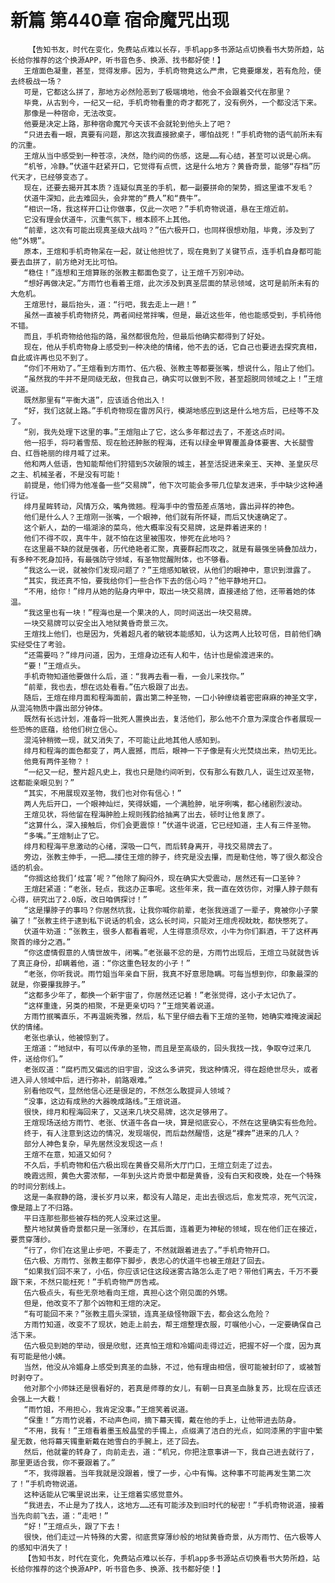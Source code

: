 # 新篇 第440章 宿命魔咒出现
        【告知书友，时代在变化，免费站点难以长存，手机app多书源站点切换看书大势所趋，站长给你推荐的这个换源APP，听书音色多、换源、找书都好使！】
       王煊面色凝重，甚至，觉得发瘆。因为，手机奇物竟这么严肃，它竟要爆发，若有危险，便去终极战一场？
       可是，它都这么拼了，那地方必然险恶到了极端境地，他会不会跟着交代在那里？
       毕竟，从古到今，一纪又一纪，手机奇物看重的奇才都死了，没有例外，一个都没活下来。
       那像是一种宿命，无法改变。
       他要是决定上路，那种宿命魔咒今天该不会就轮到他头上了吧？
       “只进去看一眼，真要有问题，那这次我直接掀桌子，哪怕战死！”手机奇物的语气前所未有的沉重。
       王煊从当中感受到一种苍凉，决然，隐约间的伤感，这是……有心结，甚至可以说是心病。
       “机爷，冷静。”伏道牛赶紧开口，它觉得有点慌，这是什么地方？黄昏奇景，能够“存档”历代天才，已经够变态了。
       现在，还要去揭开其本质？连疑似真圣的手机，都一副要拼命的架势，搁这里谁不发毛？
       伏道牛深知，此去难回头，会非常的“费人”和“费牛”。
       “相识一场，我这样开口让你做事，仅此一次吧？”手机奇物说道，悬在王煊近前。
       它没有理会伏道牛，沉重气氛下，根本顾不上其他。
       “前辈，这次有可能出现真圣级大战吗？”伍六极开口，也同样很想劝阻，毕竟，涉及到了他“外甥”。
       原本，王煊和手机奇物呆在一起，就让他担忧了，现在竟到了关键节点，连手机自身都可能要去血拼了，前方绝对无比可怕。
       “稳住！”连想和王煊算账的张教主都面色变了，让王煊千万别冲动。
       “想好再做决定。”方雨竹也看着王煊，此次涉及到真圣层面的禁忌领域，这可是前所未有的大危机。
       王煊思忖，最后抬头，道：“行吧，我去走上一趟！”
       虽然一直被手机奇物挤兑，两者间经常拌嘴，但是，最近这些年，他也能感受到，手机待他不错。
       而且，手机奇物给他指的路，虽然都很危险，但最后他确实都得到了好处。
       现在，他从手机奇物身上感受到一种决绝的情绪，他不去的话，它自己也要进去探究真相，自此或许再也见不到了。
       “你们不用劝了。”王煊看到方雨竹、伍六极、张教主等都要张嘴，想说什么，阻止了他们。
       “虽然我的牛并不是同级无敌，但我自己，确实可以做到不败，甚至超脱同领域之上！”王煊说道。
       既然那里有“平衡大道”，应该适合他出入！
       “好，我们这就上路。”手机奇物现在雷厉风行，模湖地感应到这是什么地方后，已经等不及了。
       “别，我先处理下这里的事。”王煊阻止了它，这么多年都过去了，不差这点时间。
       他一招手，将叼着雪茄、现在脸还肿胀的程海，还有以绿金甲胃覆盖身体要害、大长腿雪白、红唇艳丽的绯月喊了过来。
       他和两人低语，告知能帮他们狩猎到5次破限的城主，甚至活捉进来亲王、天神、圣皇灰尽之主、机械圣者，不是没有可能！
       前提是，他们得为他准备一些“交易牌”，他下次可能会多带几位挚友进来，手中缺少这种通行证。
       绯月星眸转动，风情万众，嘴角微翘。程海手中的雪茄差点落地，露出异样的神色。
       他们是什么人？王煊刚一张嘴，一个眼神，他们就有所怀疑，而后又快速确定了。
       这个新人，勐的一塌湖涂的菜鸟，他大概率没有交易牌，这是莽着进来的！
       他们不得不叹，真牛牛，就不怕在这里被围攻，惨死在此地吗？
       在这里最不缺的就是强者，历代绝艳者汇聚，真要群起而攻之，就是有最强坐骑叠加战力，有多种不死身加持，有最强防守领域，有圣物觉醒附体，也不够看。
       “我这么一说，就被你们发现问题了？”王煊感知敏锐，从他们的眼神中，意识到泄露了。
       “其实，我还真不怕，要我给你们一些合作下去的信心吗？”他平静地开口。
       “不用，给你！”绯月从她的贴身内甲中，取出一块交易牌，直接递给了他，还带着她的体温。
       “我这里也有一块！”程海也是一个果决的人，同时间送出一块交易牌。
       一块交易牌可以安全出入地狱黄昏奇景三次。
       王煊找上他们，也是因为，凭着超凡者的敏锐本能感知，认为这两人比较可信，目前他们确实经受住了考验。
       “还需要吗？”绯月问道，因为，王煊身边还有人和牛，估计也是偷渡进来的。
       “要！”王煊点头。
       手机奇物知道他要做什么后，道：“我再去看一看，一会儿来找你。”
       “前辈，我也去，想在远处看看。”伍六极跟了出去。
       随后，王煊在绯月面和程海面前，露出第二种圣物，一口小钟缭绕着密密麻麻的神圣文字，从混沌物质中露出部分钟体。
       既然有长远计划，准备将一批死人置换出去，复活他们，那么他不介意为深度合作者展现一些恐怖的底蕴，给他们树立信心。
       混沌钟稍微一现，就又消失了，不可能让此地其他人感知到。
       绯月和程海的面色都变了，两人震撼，而后，眼神一下子像是有火光焚烧出来，热切无比。
       他竟有两件圣物？！
       “一纪又一纪，整片超凡史上，我也只是隐约间听到，仅有那么有数几人，诞生过双圣物，这都能亲眼见到？”
       “其实，不用展现双圣物，我们也对你有信心！”
       两人先后开口，一个眼神灿烂，笑得妖媚，一个满脸肿，呲牙咧嘴，都心绪剧烈波动。
       王煊见状，将他留在程海肿脸上规则残韵给抽离了出去，顿时让他复原了。
       “这算什么，深入接触后，你们会更震惊！”伏道牛说道，它已经知道，主人有三件圣物。
       “多嘴。”王煊制止了它。
       绯月和程海平息激动的心绪，深吸一口气，而后转身离开，寻找交易牌去了。
       旁边，张教主伸手，一把……搂住王煊的脖子，终究是没去攥，而是勒住他，等了很久都没合适的机会。
       “你搁这给我们‘炫富’呢？”他除了胸闷外，现在确实大受震动，居然还有一口圣钟？
       王煊赶紧道：“老张，轻点，我这办正事呢。这些年来，我一直在效彷你，对攥人脖子颇有心得，研究出了2.0版，改日咱俩探讨！”
       “这是攥脖子的事吗？你居然坑我，让我你喊你前辈，老张我逍遥了一辈子，竟被你小子蒙骗了！”张教主终于逮到私下说话的机会，这么长时间，只能对王煊虎视眈眈，都快憋死了。
       伏道牛劝道：“张教主，很多人都看着呢，人生得意须尽欢，小牛为你们斟酒，干了这杯再聚首的缘分之酒。”
       “你这虚情假意的人情世故牛，闭嘴。”老张最不忿的是，方雨竹出现后，王煊立马就就告诉了真正身份，却瞒着他，道：“你这重色轻友的小子！”
       “老张，你听我说。雨竹姐当年亲自下厨，我真不好意思隐瞒。可每当想到你，印象最深的就是，你要攥我脖子。”
       “这都多少年了，都换一个新宇宙了，你居然还记着！”老张觉得，这小子太记仇了。
       “这样重逢，另类的相聚，不是更亲切吗？”王煊笑着说道。
       方雨竹抿嘴直乐，不再温婉秀雅，然后，私下里仔细去看下王煊的圣物，她确实难掩波澜起伏的情绪。
       老张也承认，他被惊到了。
       王煊道：“地狱中，有可以传承的圣物，而且是至高级的，回头我找一找，争取夺过来几件，送给你们。”
       老张叹道：“腐朽而又偏远的旧宇宙，没这么多讲究，我这种情况，得在超绝世尽头，或者进入异人领域中后，进行弥补，前路艰难。”
       别看他叹气，显然他信心还是很足的，不然怎么敢提异人领域？
       “没事，这边有成熟的大器晚成路线。”王煊说道。
       很快，绯月和程海回来了，又送来几块交易牌，这次足够用了。
       王煊现场送给方雨竹、老张、伏道牛各自一块，算是彻底安心，不然在这里确实有些危险。
       终于，有人注意到这边的情况，发现端倪，而后勐然醒悟，这是“裸奔”进来的几人？
       部分人神色复杂，早先居然没发现这一点！
       王煊不在意，知道又如何？
       不久后，手机奇物和伍六极出现在黄昏交易所大厅门口，王煊立刻走了过去。
       晚霞远照，黄色大雾浓郁，一年到头这片奇景中都是黄昏，没有白天和夜晚，处在一个特殊的时间分割线上。
       这是一条寂静的路，漫长岁月以来，都没有人踏足，走出去很远后，愈发荒凉，死气沉淀，像是踏上了不归路。
       平日连那些那些被存档的死人没来过这里。
       整片地狱黄昏奇景都只是一张薄纱，在其后面，连着更为神秘的领域，现在他们正在接近，要贯穿薄纱。
       “行了，你们在这里止步吧，不要走了，不然就跟着进去了。”手机奇物开口。
       伍六极、方雨竹、张教主都停下脚步，表忠心的伏道牛也被王煊赶了回去。
       “如果我们回不来了，小伍，你应该记住这段迷雾古路怎么走了吧？带他们离去，千万不要跟下来，不然只能枉死！”手机奇物严厉告戒。
       伍六极点头，有些无奈地看向王煊，真担心这个刚见面的外甥。
       但是，他改变不了那个凶物和王煊的决定。
       “有可能回不来？”张教主眉头深锁，连真圣级怪物跟下去，都会这么危险？
       方雨竹知道，改变不了现状，她走上前去，帮王煊整理衣服，叮嘱他小心，一定要确保自己活下来。
       伍六极见到她的举动，很是欣慰，还真怕王煊和冷媚间走得过近，把握不好一个度，因为真有可能是他小姨。
       当然，他没从冷媚身上感受到真圣的血脉，不过，他有理由相信，很可能被封印了，或被暂时剥夺了。
       他对那个小师妹还是很看好的，若真是师尊的女儿，有朝一日真圣血脉复苏，比现在应该还会强上一大截！
       “雨竹姐，不用担心，我肯定没事。”王煊笑着说道。
       “保重！”方雨竹说着，不动声色间，摘下幕天镯，戴在他的手上，让他带进去防身。
       “不用，我有！”王煊看着墨玉般晶莹的手镯上，点缀满了洁白的光点，如同漆黑的宇宙中繁星无数，他将幕天镯重新戴在她雪白的手腕上，还了回去。
       然后，他就霍的转身了，向前走去，道：“机兄，你把注意事讲一下，我自己进去就行了，那里更适合我，你不要跟着了。”
       “不，我得跟着。当年我就是没跟着，慢了一步，心中有悔。这种事不可能再发生第二次了！”手机奇物说道。
       这种话能从它嘴里说出来，让王煊着实感觉意外。
       “我进去，不止是为了找人，这地方……还有可能涉及到旧时代的秘密！”手机奇物说道，接着当先向前飞去，道：“走吧！”
       “好！”王煊点头，跟了下去！
       很快，他们走过一片特殊的大雾，彻底贯穿薄纱般的地狱黄昏奇景，从方雨竹、伍六极等人的感知中消失了！
       【告知书友，时代在变化，免费站点难以长存，手机app多书源站点切换看书大势所趋，站长给你推荐的这个换源APP，听书音色多、换源、找书都好使！】